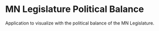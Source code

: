# MN Legislature Political Balance

Application to visualize with the political balance of the MN Legislature.